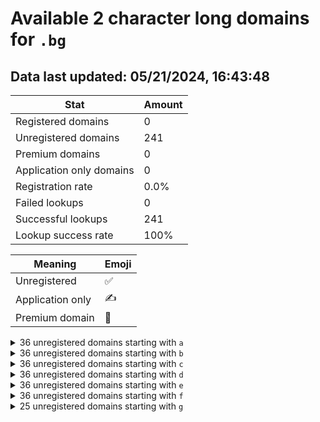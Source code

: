 # Available 2 character long domains for `.bg`

## Data last updated: 05/21/2024, 16:43:48

|Stat|Amount|
|--|--|
|Registered domains|0|
|Unregistered domains|241|
|Premium domains|0|
|Application only domains|0|
|Registration rate|0.0%|
|Failed lookups|0|
|Successful lookups|241|
|Lookup success rate|100%|


|Meaning|Emoji|
|--|--|
|Unregistered|:white_check_mark:|
|Application only|:writing_hand:|
|Premium domain|:gem:|

<details>
<summary>36 unregistered domains starting with <bold><code>a</code></bold></summary>

|Type|Domain|
|--|--|
|:white_check_mark:|`a0.bg`|
|:white_check_mark:|`a1.bg`|
|:white_check_mark:|`a2.bg`|
|:white_check_mark:|`a3.bg`|
|:white_check_mark:|`a4.bg`|
|:white_check_mark:|`a5.bg`|
|:white_check_mark:|`a6.bg`|
|:white_check_mark:|`a7.bg`|
|:white_check_mark:|`a8.bg`|
|:white_check_mark:|`a9.bg`|
|:white_check_mark:|`aa.bg`|
|:white_check_mark:|`ab.bg`|
|:white_check_mark:|`ac.bg`|
|:white_check_mark:|`ad.bg`|
|:white_check_mark:|`ae.bg`|
|:white_check_mark:|`af.bg`|
|:white_check_mark:|`ag.bg`|
|:white_check_mark:|`ah.bg`|
|:white_check_mark:|`ai.bg`|
|:white_check_mark:|`aj.bg`|
|:white_check_mark:|`ak.bg`|
|:white_check_mark:|`al.bg`|
|:white_check_mark:|`am.bg`|
|:white_check_mark:|`an.bg`|
|:white_check_mark:|`ao.bg`|
|:white_check_mark:|`ap.bg`|
|:white_check_mark:|`aq.bg`|
|:white_check_mark:|`ar.bg`|
|:white_check_mark:|`as.bg`|
|:white_check_mark:|`at.bg`|
|:white_check_mark:|`au.bg`|
|:white_check_mark:|`av.bg`|
|:white_check_mark:|`aw.bg`|
|:white_check_mark:|`ax.bg`|
|:white_check_mark:|`ay.bg`|
|:white_check_mark:|`az.bg`|
</details>
<details>
<summary>36 unregistered domains starting with <bold><code>b</code></bold></summary>

|Type|Domain|
|--|--|
|:white_check_mark:|`b0.bg`|
|:white_check_mark:|`b1.bg`|
|:white_check_mark:|`b2.bg`|
|:white_check_mark:|`b3.bg`|
|:white_check_mark:|`b4.bg`|
|:white_check_mark:|`b5.bg`|
|:white_check_mark:|`b6.bg`|
|:white_check_mark:|`b7.bg`|
|:white_check_mark:|`b8.bg`|
|:white_check_mark:|`b9.bg`|
|:white_check_mark:|`ba.bg`|
|:white_check_mark:|`bb.bg`|
|:white_check_mark:|`bc.bg`|
|:white_check_mark:|`bd.bg`|
|:white_check_mark:|`be.bg`|
|:white_check_mark:|`bf.bg`|
|:white_check_mark:|`bg.bg`|
|:white_check_mark:|`bh.bg`|
|:white_check_mark:|`bi.bg`|
|:white_check_mark:|`bj.bg`|
|:white_check_mark:|`bk.bg`|
|:white_check_mark:|`bl.bg`|
|:white_check_mark:|`bm.bg`|
|:white_check_mark:|`bn.bg`|
|:white_check_mark:|`bo.bg`|
|:white_check_mark:|`bp.bg`|
|:white_check_mark:|`bq.bg`|
|:white_check_mark:|`br.bg`|
|:white_check_mark:|`bs.bg`|
|:white_check_mark:|`bt.bg`|
|:white_check_mark:|`bu.bg`|
|:white_check_mark:|`bv.bg`|
|:white_check_mark:|`bw.bg`|
|:white_check_mark:|`bx.bg`|
|:white_check_mark:|`by.bg`|
|:white_check_mark:|`bz.bg`|
</details>
<details>
<summary>36 unregistered domains starting with <bold><code>c</code></bold></summary>

|Type|Domain|
|--|--|
|:white_check_mark:|`c0.bg`|
|:white_check_mark:|`c1.bg`|
|:white_check_mark:|`c2.bg`|
|:white_check_mark:|`c3.bg`|
|:white_check_mark:|`c4.bg`|
|:white_check_mark:|`c5.bg`|
|:white_check_mark:|`c6.bg`|
|:white_check_mark:|`c7.bg`|
|:white_check_mark:|`c8.bg`|
|:white_check_mark:|`c9.bg`|
|:white_check_mark:|`ca.bg`|
|:white_check_mark:|`cb.bg`|
|:white_check_mark:|`cc.bg`|
|:white_check_mark:|`cd.bg`|
|:white_check_mark:|`ce.bg`|
|:white_check_mark:|`cf.bg`|
|:white_check_mark:|`cg.bg`|
|:white_check_mark:|`ch.bg`|
|:white_check_mark:|`ci.bg`|
|:white_check_mark:|`cj.bg`|
|:white_check_mark:|`ck.bg`|
|:white_check_mark:|`cl.bg`|
|:white_check_mark:|`cm.bg`|
|:white_check_mark:|`cn.bg`|
|:white_check_mark:|`co.bg`|
|:white_check_mark:|`cp.bg`|
|:white_check_mark:|`cq.bg`|
|:white_check_mark:|`cr.bg`|
|:white_check_mark:|`cs.bg`|
|:white_check_mark:|`ct.bg`|
|:white_check_mark:|`cu.bg`|
|:white_check_mark:|`cv.bg`|
|:white_check_mark:|`cw.bg`|
|:white_check_mark:|`cx.bg`|
|:white_check_mark:|`cy.bg`|
|:white_check_mark:|`cz.bg`|
</details>
<details>
<summary>36 unregistered domains starting with <bold><code>d</code></bold></summary>

|Type|Domain|
|--|--|
|:white_check_mark:|`d0.bg`|
|:white_check_mark:|`d1.bg`|
|:white_check_mark:|`d2.bg`|
|:white_check_mark:|`d3.bg`|
|:white_check_mark:|`d4.bg`|
|:white_check_mark:|`d5.bg`|
|:white_check_mark:|`d6.bg`|
|:white_check_mark:|`d7.bg`|
|:white_check_mark:|`d8.bg`|
|:white_check_mark:|`d9.bg`|
|:white_check_mark:|`da.bg`|
|:white_check_mark:|`db.bg`|
|:white_check_mark:|`dc.bg`|
|:white_check_mark:|`dd.bg`|
|:white_check_mark:|`de.bg`|
|:white_check_mark:|`df.bg`|
|:white_check_mark:|`dg.bg`|
|:white_check_mark:|`dh.bg`|
|:white_check_mark:|`di.bg`|
|:white_check_mark:|`dj.bg`|
|:white_check_mark:|`dk.bg`|
|:white_check_mark:|`dl.bg`|
|:white_check_mark:|`dm.bg`|
|:white_check_mark:|`dn.bg`|
|:white_check_mark:|`do.bg`|
|:white_check_mark:|`dp.bg`|
|:white_check_mark:|`dq.bg`|
|:white_check_mark:|`dr.bg`|
|:white_check_mark:|`ds.bg`|
|:white_check_mark:|`dt.bg`|
|:white_check_mark:|`du.bg`|
|:white_check_mark:|`dv.bg`|
|:white_check_mark:|`dw.bg`|
|:white_check_mark:|`dx.bg`|
|:white_check_mark:|`dy.bg`|
|:white_check_mark:|`dz.bg`|
</details>
<details>
<summary>36 unregistered domains starting with <bold><code>e</code></bold></summary>

|Type|Domain|
|--|--|
|:white_check_mark:|`e0.bg`|
|:white_check_mark:|`e1.bg`|
|:white_check_mark:|`e2.bg`|
|:white_check_mark:|`e3.bg`|
|:white_check_mark:|`e4.bg`|
|:white_check_mark:|`e5.bg`|
|:white_check_mark:|`e6.bg`|
|:white_check_mark:|`e7.bg`|
|:white_check_mark:|`e8.bg`|
|:white_check_mark:|`e9.bg`|
|:white_check_mark:|`ea.bg`|
|:white_check_mark:|`eb.bg`|
|:white_check_mark:|`ec.bg`|
|:white_check_mark:|`ed.bg`|
|:white_check_mark:|`ee.bg`|
|:white_check_mark:|`ef.bg`|
|:white_check_mark:|`eg.bg`|
|:white_check_mark:|`eh.bg`|
|:white_check_mark:|`ei.bg`|
|:white_check_mark:|`ej.bg`|
|:white_check_mark:|`ek.bg`|
|:white_check_mark:|`el.bg`|
|:white_check_mark:|`em.bg`|
|:white_check_mark:|`en.bg`|
|:white_check_mark:|`eo.bg`|
|:white_check_mark:|`ep.bg`|
|:white_check_mark:|`eq.bg`|
|:white_check_mark:|`er.bg`|
|:white_check_mark:|`es.bg`|
|:white_check_mark:|`et.bg`|
|:white_check_mark:|`eu.bg`|
|:white_check_mark:|`ev.bg`|
|:white_check_mark:|`ew.bg`|
|:white_check_mark:|`ex.bg`|
|:white_check_mark:|`ey.bg`|
|:white_check_mark:|`ez.bg`|
</details>
<details>
<summary>36 unregistered domains starting with <bold><code>f</code></bold></summary>

|Type|Domain|
|--|--|
|:white_check_mark:|`f0.bg`|
|:white_check_mark:|`f1.bg`|
|:white_check_mark:|`f2.bg`|
|:white_check_mark:|`f3.bg`|
|:white_check_mark:|`f4.bg`|
|:white_check_mark:|`f5.bg`|
|:white_check_mark:|`f6.bg`|
|:white_check_mark:|`f7.bg`|
|:white_check_mark:|`f8.bg`|
|:white_check_mark:|`f9.bg`|
|:white_check_mark:|`fa.bg`|
|:white_check_mark:|`fb.bg`|
|:white_check_mark:|`fc.bg`|
|:white_check_mark:|`fd.bg`|
|:white_check_mark:|`fe.bg`|
|:white_check_mark:|`ff.bg`|
|:white_check_mark:|`fg.bg`|
|:white_check_mark:|`fh.bg`|
|:white_check_mark:|`fi.bg`|
|:white_check_mark:|`fj.bg`|
|:white_check_mark:|`fk.bg`|
|:white_check_mark:|`fl.bg`|
|:white_check_mark:|`fm.bg`|
|:white_check_mark:|`fn.bg`|
|:white_check_mark:|`fo.bg`|
|:white_check_mark:|`fp.bg`|
|:white_check_mark:|`fq.bg`|
|:white_check_mark:|`fr.bg`|
|:white_check_mark:|`fs.bg`|
|:white_check_mark:|`ft.bg`|
|:white_check_mark:|`fu.bg`|
|:white_check_mark:|`fv.bg`|
|:white_check_mark:|`fw.bg`|
|:white_check_mark:|`fx.bg`|
|:white_check_mark:|`fy.bg`|
|:white_check_mark:|`fz.bg`|
</details>
<details>
<summary>25 unregistered domains starting with <bold><code>g</code></bold></summary>

|Type|Domain|
|--|--|
|:white_check_mark:|`ga.bg`|
|:white_check_mark:|`gb.bg`|
|:white_check_mark:|`gc.bg`|
|:white_check_mark:|`gd.bg`|
|:white_check_mark:|`ge.bg`|
|:white_check_mark:|`gf.bg`|
|:white_check_mark:|`gg.bg`|
|:white_check_mark:|`gh.bg`|
|:white_check_mark:|`gi.bg`|
|:white_check_mark:|`gj.bg`|
|:white_check_mark:|`gk.bg`|
|:white_check_mark:|`gl.bg`|
|:white_check_mark:|`gm.bg`|
|:white_check_mark:|`gn.bg`|
|:white_check_mark:|`go.bg`|
|:white_check_mark:|`gp.bg`|
|:white_check_mark:|`gq.bg`|
|:white_check_mark:|`gr.bg`|
|:white_check_mark:|`gs.bg`|
|:white_check_mark:|`gt.bg`|
|:white_check_mark:|`gu.bg`|
|:white_check_mark:|`gv.bg`|
|:white_check_mark:|`gw.bg`|
|:white_check_mark:|`gx.bg`|
|:white_check_mark:|`gy.bg`|
</details>